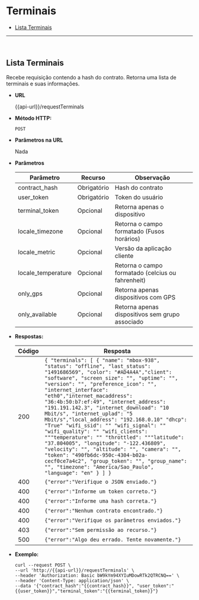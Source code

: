 # Terminais

- [Lista Terminais](Terminals.md#lista-terminais)

----
<br/>


**Lista Terminais**
----
Recebe requisição contendo a hash do contrato. Retorna uma lista de terminais e suas informações.

* **URL**

  {{api-url}}/requestTerminals

* **Método HTTP:**

  `POST`
  
*  **Parâmetros na URL**

   Nada 

* **Parâmetros**

	| Parâmetro | Recurso | Observação |
	|--|--|--|
	| contract_hash | Obrigatório | Hash do contrato |
	| user_token | Obrigatório | Token do usuário |
	| terminal_token | Opcional |   Retorna apenas o dispositivo |
	| locale_timezone | Opcional | Retorna o campo formatado (Fusos horários) |
	| locale_metric | Opcional | Versão da aplicação cliente |
	| locale_temperature | Opcional | Retorna o campo formatado (celcius ou fahrenheit) |
	| only_gps | Opcional | Retorna apenas dispositivos com GPS |
	| only_available | Opcional | Retorna apenas dispositivos sem grupo associado |

* **Respostas:**
	
	|Código| Resposta |
	|--|--|
	| 200 | ```{ "terminals": [ { "name": "mbox-938", "status": "offline", "last_status": "1491686569", "color": "#AD4A4A","client": "software", "screen_size": "", "uptime": "", "version": "", "preference_icon": "", "internet_interface": "eth0","internet_macaddress": "36:4b:50:b7:ef:49", "internet_address": "191.191.142.3", "internet_download": "10 Mbit/s", "internet_uplad": "5 Mbit/s","local_address": "192.168.0.10" "dhcp": "True" "wifi_ssid": "" "wifi_signal": "" "wifi_quality": "" "wifi_clients": """temperature": "" "throttled": """latitude": "37.804005", "longitude": "-122.436809", "velocity": "", "altitude": "", "camera": "", "token": "490fb6dc-950c-4304-b02a-cecf0ce7a4c2", "group_token": "", "group_name": "", "timezone": "America/Sao_Paulo", "language": "en" } ] }``` |
	| 400 | `{"error":"Verifique o JSON enviado."}` |
	| 400 | `{"error":"Informe um token correto."}` |
	| 400 | `{"error":"Informe uma hash correta."}` |
	| 400 | `{"error":"Nenhum contrato encontrado."}` | 
	| 400 | `{"error":"Verifique os parâmetros enviados."}` |
	| 403 | `{"error":"Sem permissão ao recurso."}` |
	| 500 | `{"error":"Algo deu errado. Tente novamente."}` |

* **Exemplo:**
	
	````curl
	curl --request POST \
  --url 'http://{{api-url}}/requestTerminals' \
  --header 'Authorization: Basic bW9kYm94XYIuMDowRTk2QTRCNQ==' \
  --header 'Content-Type: application/json' \
  --data '{"contract_hash":"{{contract_hash}}", "user_token":"{{user_token}}","terminal_token":"{{terminal_token}}"}
  ```` 

<!--stackedit_data:
eyJoaXN0b3J5IjpbMTQ4NjQyNjQ5OF19
-->